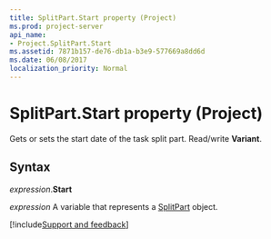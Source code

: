 ```yaml
---
title: SplitPart.Start property (Project)
ms.prod: project-server
api_name:
- Project.SplitPart.Start
ms.assetid: 7871b157-de76-db1a-b3e9-577669a8dd6d
ms.date: 06/08/2017
localization_priority: Normal
---
```



# SplitPart.Start property (Project)

Gets or sets the start date of the task split part. Read/write  **Variant**.


## Syntax

_expression_.**Start**

_expression_ A variable that represents a [SplitPart](./Project.SplitPart.md) object.

[!include[Support and feedback](~/includes/feedback-boilerplate.md)]